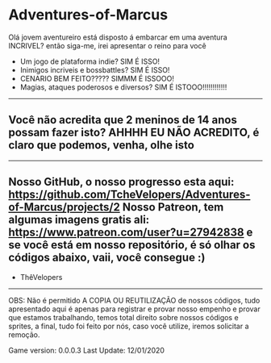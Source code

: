 # Adventures-of-Marcus


Olá jovem aventureiro está disposto á embarcar em uma aventura INCRIVEL? então siga-me, irei apresentar o reino para você
 
 - Um jogo de plataforma indie? SIM É ISSO!
 - Inimigos incriveis e bossbattles? SIM É ISSO!
 - CENARIO BEM FEITO????? SIMMM É ISSOOO!
 - Magias, ataques poderosos e diversos? SIM É ISTOOO!!!!!!!!!!!!
 
 
--------------
Você não acredita que 2 meninos de 14 anos possam fazer isto? 
AHHHH EU NÃO ACREDITO, é claro que podemos, venha, olhe isto 
--------------

--------------
Nosso GitHub, o nosso progresso esta aqui: https://github.com/TcheVelopers/Adventures-of-Marcus/projects/2
Nosso Patreon, tem algumas imagens gratis ali: https://www.patreon.com/user?u=27942838
e se você está em nosso repositório, é só olhar os códigos abaixo, vaii, você consegue :)
--------------


- ThêVelopers


--------------
OBS: Não é permitido A COPIA OU REUTILIZAÇÃO de nossos códigos, tudo apresentado aqui é apenas para registrar e provar nosso empenho e provar que estamos trabalhando, temos total direito sobre nossos códigos e sprites, a final, tudo foi feito por nós, caso você utilize, iremos solicitar a remoção.


 Game version: 0.0.0.3
 Last Update: 12/01/2020
